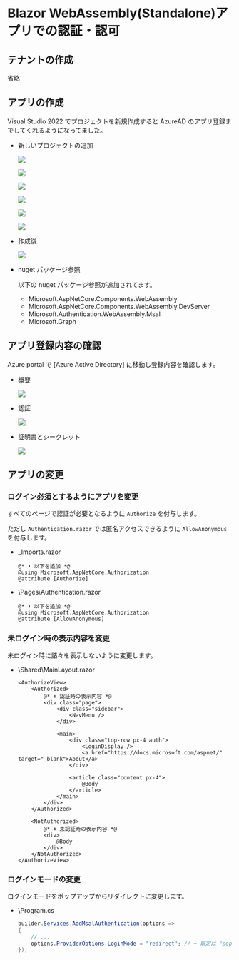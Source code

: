 # Blazor WebAssembly(Standalone)アプリでの認証・認可

## テナントの作成

省略

## アプリの作成

Visual Studio 2022 でプロジェクトを新規作成すると AzureAD のアプリ登録までしてくれるようになってました。
* 新しいプロジェクトの追加

    ![](doc/blazorwasm-standalone-singleOrg-00.png)

    ![](doc/blazorwasm-standalone-singleOrg-01.png)

    ![](doc/blazorwasm-standalone-singleOrg-02.png)

    ![](doc/blazorwasm-standalone-singleOrg-03.png)

    ![](doc/blazorwasm-standalone-singleOrg-04.png)

    ![](doc/blazorwasm-standalone-singleOrg-05.png)

* 作成後

    ![](doc/blazorwasm-standalone-singleOrg-06.png)

* nuget パッケージ参照

    以下の nuget パッケージ参照が追加されてます。
    * Microsoft.AspNetCore.Components.WebAssembly
    * Microsoft.AspNetCore.Components.WebAssembly.DevServer
    * Microsoft.Authentication.WebAssembly.Msal
    * Microsoft.Graph

## アプリ登録内容の確認

Azure portal で [Azure Active Directory] に移動し登録内容を確認します。

* 概要

    ![](doc/blazorwasm-standalone-singleOrg-07.png)

* 認証

    ![](doc/blazorwasm-standalone-singleOrg-08.png)

* 証明書とシークレット

    ![](doc/blazorwasm-standalone-singleOrg-09.png)

## アプリの変更

### ログイン必須とするようにアプリを変更
すべてのページで認証が必要となるように `Authorize` を付与します。

ただし `Authentication.razor` では匿名アクセスできるように `AllowAnonymous` を付与します。

* \_Imports.razor
    ```razor
    @* ⬇️ 以下を追加 *@
    @using Microsoft.AspNetCore.Authorization
    @attribute [Authorize]
    ```

* \Pages\Authentication.razor
    ```razor
    @* ⬇️ 以下を追加 *@
    @using Microsoft.AspNetCore.Authorization
    @attribute [AllowAnonymous]
    ```

### 未ログイン時の表示内容を変更
未ログイン時に諸々を表示しないように変更します。

* \Shared\MainLayout.razor
    ```razor
    <AuthorizeView>
        <Authorized>
            @* ⬇️ 認証時の表示内容 *@
            <div class="page">
                <div class="sidebar">
                    <NavMenu />
                </div>

                <main>
                    <div class="top-row px-4 auth">
                        <LoginDisplay />
                        <a href="https://docs.microsoft.com/aspnet/" target="_blank">About</a>
                    </div>

                    <article class="content px-4">
                        @Body
                    </article>
                </main>
            </div>
        </Authorized>

        <NotAuthorized>
            @* ⬇️ 未認証時の表示内容 *@
            <div>
                @Body
            </div>
        </NotAuthorized>
    </AuthorizeView>
    ```

### ログインモードの変更
ログインモードをポップアップからリダイレクトに変更します。
* \Program.cs
    ```cs
    builder.Services.AddMsalAuthentication(options =>
    {
        // ...
        options.ProviderOptions.LoginMode = "redirect"; // ⬅️ 既定は "popup"
    });
    ```
